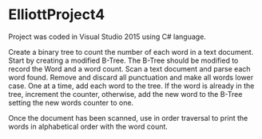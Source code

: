 # ElliottProject4

Project was coded in Visual Studio 2015 using C# language. 

Create a binary tree to count the number of each word in a text document.  Start by creating a modified B-Tree. The B-Tree should be modified to record the Word and a word count.  Scan a text document and parse each word found.  Remove and discard all punctuation and make all words lower case.  One at a time, add each word to the tree.  If the word is already in the tree, increment the counter, otherwise, add the new word to the B-Tree setting the new words counter to one.

Once the document has been scanned, use in order traversal to print the words in alphabetical order with the word count.
